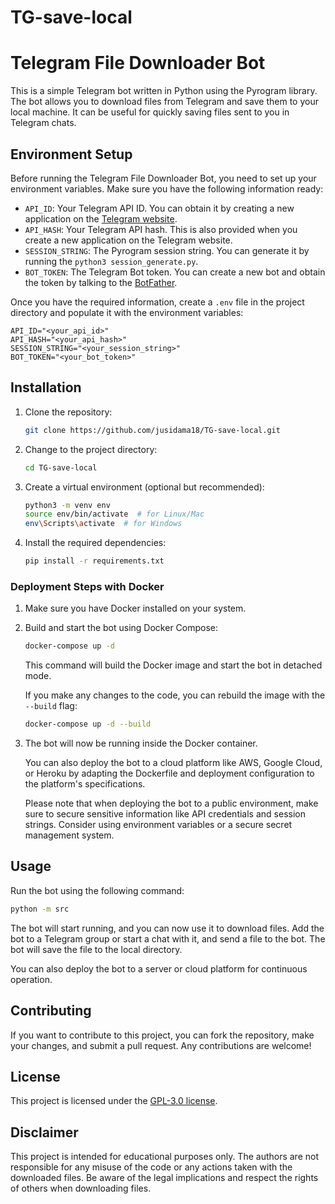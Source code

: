 # TG-save-local

# Telegram File Downloader Bot

This is a simple Telegram bot written in Python using the Pyrogram library. The bot allows you to download files from Telegram and save them to your local machine. It can be useful for quickly saving files sent to you in Telegram chats.

## Environment Setup

Before running the Telegram File Downloader Bot, you need to set up your environment variables. Make sure you have the following information ready:

- `API_ID`: Your Telegram API ID. You can obtain it by creating a new application on the [Telegram website](https://my.telegram.org/apps).
- `API_HASH`: Your Telegram API hash. This is also provided when you create a new application on the Telegram website.
- `SESSION_STRING`: The Pyrogram session string. You can generate it by running the `python3 session_generate.py`.
- `BOT_TOKEN`: The Telegram Bot token. You can create a new bot and obtain the token by talking to the [BotFather](https://core.telegram.org/bots#botfather).

Once you have the required information, create a `.env` file in the project directory and populate it with the environment variables:

```
API_ID="<your_api_id>"
API_HASH="<your_api_hash>"
SESSION_STRING="<your_session_string>"
BOT_TOKEN="<your_bot_token>"
```

## Installation

1. Clone the repository:

   ```bash
   git clone https://github.com/jusidama18/TG-save-local.git
   ```

2. Change to the project directory:

   ```bash
   cd TG-save-local
   ```

3. Create a virtual environment (optional but recommended):

   ```bash
   python3 -m venv env
   source env/bin/activate  # for Linux/Mac
   env\Scripts\activate  # for Windows
   ```

4. Install the required dependencies:

   ```bash
   pip install -r requirements.txt
   ```

### Deployment Steps with Docker

1. Make sure you have Docker installed on your system.

2. Build and start the bot using Docker Compose:

   ```bash
   docker-compose up -d
   ```

   This command will build the Docker image and start the bot in detached mode.

   If you make any changes to the code, you can rebuild the image with the `--build` flag:

   ```bash
   docker-compose up -d --build
   ```

3. The bot will now be running inside the Docker container.

    You can also deploy the bot to a cloud platform like AWS, Google Cloud, or Heroku by adapting the Dockerfile and deployment configuration to the platform's specifications.

    Please note that when deploying the bot to a public environment, make sure to secure sensitive information like API credentials and session strings. Consider using environment variables or a secure secret management system.

## Usage

Run the bot using the following command:

```bash
python -m src
```

The bot will start running, and you can now use it to download files. Add the bot to a Telegram group or start a chat with it, and send a file to the bot. The bot will save the file to the local directory.

You can also deploy the bot to a server or cloud platform for continuous operation.

## Contributing

If you want to contribute to this project, you can fork the repository, make your changes, and submit a pull request. Any contributions are welcome!

## License

This project is licensed under the [GPL-3.0 license](LICENSE).

## Disclaimer

This project is intended for educational purposes only. The authors are not responsible for any misuse of the code or any actions taken with the downloaded files. Be aware of the legal implications and respect the rights of others when downloading files.